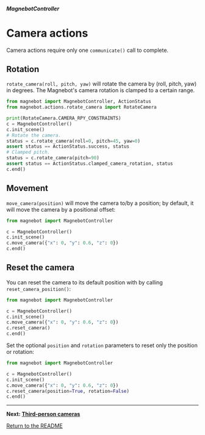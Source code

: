 ##### MagnebotController

# Camera actions

Camera actions require only one `communicate()` call to complete.

## Rotation

`rotate_camera(roll, pitch, yaw)` will rotate the camera by (roll, pitch, yaw) in degrees. The Magnebot's camera rotation is clamped to a certain range.

```python
from magnebot import MagnebotController, ActionStatus
from magnebot.actions.rotate_camera import RotateCamera

print(RotateCamera.CAMERA_RPY_CONSTRAINTS)
c = MagnebotController()
c.init_scene()
# Rotate the camera.
status = c.rotate_camera(roll=0, pitch=45, yaw=0)
assert status == ActionStatus.success, status
# Clamped pitch.
status = c.rotate_camera(pitch=90)
assert status == ActionStatus.clamped_camera_rotation, status
c.end()
```

## Movement

`move_camera(position)` will move the camera to/by a position; by default, it will move the camera by a positional offset:

```python
from magnebot import MagnebotController

c = MagnebotController()
c.init_scene()
c.move_camera({"x": 0, "y": 0.6, "z": 0})
c.end()
```

## Reset the camera

You can reset the camera to its default position with by calling `reset_camera_position()`:

```python
from magnebot import MagnebotController

c = MagnebotController()
c.init_scene()
c.move_camera({"x": 0, "y": 0.6, "z": 0})
c.reset_camera()
c.end()
```

Set the optional `position` and `rotation` parameters to reset only the position or rotation:

```python
from magnebot import MagnebotController

c = MagnebotController()
c.init_scene()
c.move_camera({"x": 0, "y": 0.6, "z": 0})
c.reset_camera(position=True, rotation=False)
c.end()
```

***

**Next: [Third-person cameras](third_person_camera.md)**

[Return to the README](../../../README.md)

